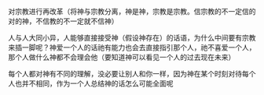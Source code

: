 对宗教进行再改革（将神与宗教分离，神是神，宗教是宗教。信宗教的不一定信的对的神，不信教的不一定就不信神）

人与人大同小异，人能够直接接受神（假设神存在）的话语，为什么中间要有宗教来插一脚呢？神爱一个人的话祂有能力也会去直接指引那个人，祂不喜爱一个人，那个人做什么神都不会理会他（要知道神可以看见一个人的过去现在未来）

每个人都对神有不同的理解，没必要让别人和你一样，因为神在某个时刻对待每个人也并不相同，作为一个人总结神的话怎么可能全面呢